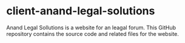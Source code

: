 # client-anand-legal-solutions
Anand Legal Sollutions is a website for an leagal forum. This GitHub repository contains the source code and related files for the website.
